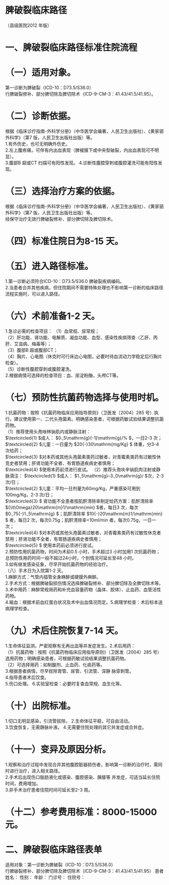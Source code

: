 # 脾破裂临床路径  
（县级医院2012 年版）  
# 一、脾破裂临床路径标准住院流程  
# （一）适用对象。  
第一诊断为脾破裂（ICD-10：D73.5/S36.0）  
行脾破裂修补、部分脾切除及脾切除术（ICD-9-CM-3：41.43/41.5/41.95）。  
# （二）诊断依据。  
根据《临床诊疗指南-外科学分册》（中华医学会编著，人民卫生出版社）、《黄家驷外科学》（第7 版，人民卫生出版社出版）等。  
1.有外伤史，也可无明确外伤史。  
2.左上腹疼痛，可伴有内出血表现（脾被膜下或中央型破裂，内出血表现可不明显）。  
3.腹部B 超或CT 扫描可有阳性发现。 4.诊断性腹腔穿刺或腹腔灌洗可能有阳性发现。  
# （三）选择治疗方案的依据。  
根据《临床诊疗指南-外科学分册》（中华医学会编著，人民卫生出版社）、《黄家驷外科学》（第7 版，人民卫生出版社出版）等。  
经保守治疗无效行脾破裂修补、部分脾切除及脾切除术。  
# （四）标准住院日为8-15 天。  
# （五）进入路径标准。  
1.第一诊断必须符合ICD-10：D73.5/S36.0 脾破裂疾病编码。  
2.当患者合并其他疾病，但住院期间不需要特殊处理也不影响第一诊断的临床路径流程实施时，可以进入路径。  
# （六）术前准备1-2 天。  
1.急诊必需的检查项目： （1）血常规、尿常规；  
（2）肝功能、肾功能、电解质、凝血功能、血型、感染性疾病筛查（乙肝、丙肝、艾滋病、梅毒等）；  
（3）腹部B 超或腹部CT；  
（4）胸片、心电图（休克时可行床边心电图，必要时待血流动力学稳定后行胸片检查）。  
（5）诊断性腹腔穿刺或腹腔灌洗。  
2.根据病情可选择的检查项目：血、尿淀粉酶，头颅CT等。  
# （七）预防性抗菌药物选择与使用时机。  
1.抗菌药物：按照《抗菌药物临床应用指导原则》（卫医发〔2004〕285 号）执行。建议使用第一、二代头孢菌素。明确感染患者，可根据药敏试验结果调整抗菌药物。  
（1）推荐使用头孢唑林钠肌内或静脉注射：  
$\textcircled{1} $成人： $0.\,5\mathrm{g}{-1}\mathrm{g}/\% $，一日2-3 次； $\textcircled{2} $儿童：一日量为 $20{-}30\mathrm{mg/Kg} $ 体重，分3-4 次给药；  
$\textcircled{3} $对本药或其他头孢菌素类药过敏者，对青霉素类药有过敏性休克史者禁用；肝肾功能不全者、有胃肠道疾病史者慎用；  
$\textcircled{4} $使用本药前须进行皮试。 （2）推荐头孢呋辛钠肌肉注射或静脉滴注： $\textcircled{1} $成人： $1.\,5\mathrm{g}–3.\,0\mathrm{g}/ $次，2-3 次/日；  
$\textcircled{2} $儿童：平均一日剂量为60mg/Kg，严重感染可用到100mg/Kg，2-3 次/日；  
$\textcircled{3} $ 肾功能不全患者按肌酐清除率制定给药方案：肌酐清除率 ${\it\Omega}20\mathrm{m}1/\mathrm{min} $者，每日3 次，每次 $0.\,75{-}1.\,5\mathrm{g} $；肌酐清除率 $10{-}20\mathrm{m}1/\mathrm{min} $ 者，每日2 次，每次0.75g；肌酐清除率<10ml/min 者，每次0.75g，一日一次；  
$\textcircled{4} $对本药或其他头孢菌素过敏者，对青霉素类药有过敏性休克者禁用；肝肾功能不全者，有胃肠道疾病史者慎用；  
$\textcircled{5} $ 使用本药前必须进行皮试。  
2.预防性用抗菌药物，时间为术前0.5 小时，手术超过3 小时加用1 次抗菌药物；总预防性用药时间一般不超过24小时，个别情况可延长至48 小时。  
3.如有继发感染征象，尽早开始抗菌药物的经验治疗。  
（八）手术日为入院第1-2 天。  
1.麻醉方式：气管内插管全身麻醉或硬膜外麻醉。  
2.手术方式：根据脾破裂损伤情况选择脾破裂修补、部分脾切除及全脾切除术等。  
3.术中用药：麻醉常规用药和补充血容量药物（晶体、胶体）、止血药、血管活性药物。  
4.输血：根据术前血红蛋白状况及术中出血情况而定。5.病理学检查：术后标本送病理学检查。  
# （九）术后住院恢复7-14 天。  
1.生命体征监测，严密观察有无再出血等并发症发生。2.术后用药：  
（1）抗菌药物：按照《抗菌药物临床应用指导原则》（卫医发〔2004〕285 号）选用药物；明确感染患者，可根据药敏试验结果调整抗菌药物。  
（2）可选择用药：如制酸剂、止血药、化痰药等。  
3.根据患者病情，尽早拔除胃管、尿管、引流管、深静 脉穿刺管。  
4.指导患者术后饮食。  
5.伤口处理。 6.实验室检查：必要时复查血常规、血生化等。  
# （十）出院标准。  
1.切口无明显感染，引流管拔除。 2.生命体征平稳，可自由活动。  
3.饮食恢复，无需静脉补液。 4.无需要住院处理的其它并发症或合并症。  
# （十一）变异及原因分析。  
1.观察和治疗过程中发现合并其他腹腔脏器损伤者，影响第一诊断的治疗时，需同时进行治疗，进入相关路径。  
2.手术后出现伤口脂肪液化或感染、腹腔感染、胰瘘等 并发症，可适当延长住院时间，费用增加。  
3.非手术治疗患者住院时间可延长至2-3 周。  
# （十二）参考费用标准：8000-15000 元。  
# 二、脾破裂临床路径表单  
适用对象：第一诊断为脾破裂（ICD-10：D73.5/S36.0）  
行脾破裂修补、部分脾切除及脾切除术（ICD-9-CM-3：41.43/41.5/41.95） 患者姓名：           性别：    年龄：      门诊号：        住院号：  
